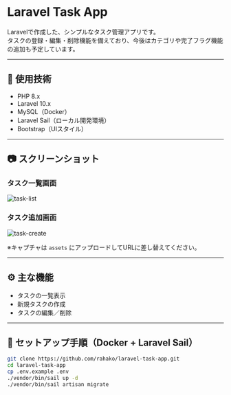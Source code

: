 # Laravel Task App

Laravelで作成した、シンプルなタスク管理アプリです。  
タスクの登録・編集・削除機能を備えており、今後はカテゴリや完了フラグ機能の追加も予定しています。

---

## 🔧 使用技術

- PHP 8.x
- Laravel 10.x
- MySQL（Docker）
- Laravel Sail（ローカル開発環境）
- Bootstrap（UIスタイル）

---

## 📷 スクリーンショット

### タスク一覧画面

![task-list](https://github.com/rahako/laravel-task-app/assets/xxxxxxxx/task-list.png)

### タスク追加画面

![task-create](https://github.com/rahako/laravel-task-app/assets/xxxxxxxx/task-create.png)

※キャプチャは `assets` にアップロードしてURLに差し替えてください。

---

## ⚙️ 主な機能

- タスクの一覧表示
- 新規タスクの作成
- タスクの編集／削除

---

## 🚀 セットアップ手順（Docker + Laravel Sail）

```bash
git clone https://github.com/rahako/laravel-task-app.git
cd laravel-task-app
cp .env.example .env
./vendor/bin/sail up -d
./vendor/bin/sail artisan migrate
